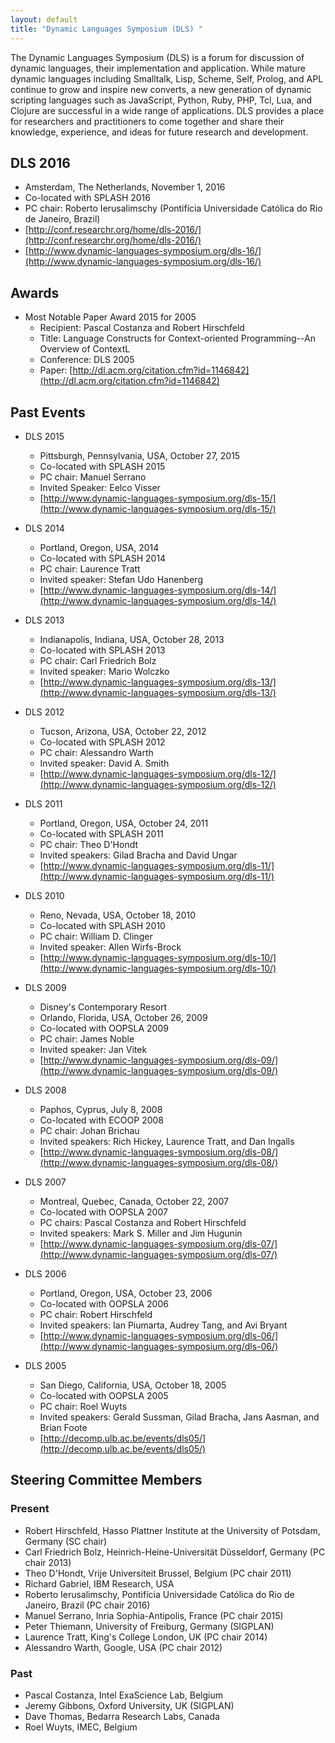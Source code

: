```yaml
---
layout: default
title: "Dynamic Languages Symposium (DLS) "
---
```

The Dynamic Languages Symposium (DLS) is a forum for discussion of
dynamic languages, their implementation and application. While mature
dynamic languages including Smalltalk, Lisp, Scheme, Self, Prolog, and
APL continue to grow and inspire new converts, a new generation of
dynamic scripting languages such as JavaScript, Python, Ruby, PHP, Tcl,
Lua, and Clojure are successful in a wide range of applications. DLS
provides a place for researchers and practitioners to come together and
share their knowledge, experience, and ideas for future research and
development.

DLS 2016
--------

-   Amsterdam, The Netherlands, November 1, 2016
-   Co-located with SPLASH 2016
-   PC chair: Roberto Ierusalimschy (Pontifícia Universidade Católica do Rio de Janeiro, Brazil)
-   [http://conf.researchr.org/home/dls-2016/](http://conf.researchr.org/home/dls-2016/)
-   [http://www.dynamic-languages-symposium.org/dls-16/](http://www.dynamic-languages-symposium.org/dls-16/)

Awards
------

-   Most Notable Paper Award 2015 for 2005
    -   Recipient: Pascal Costanza and Robert Hirschfeld
    -   Title: Language Constructs for Context-oriented Programming--An Overview of ContextL
    -   Conference: DLS 2005
    -   Paper:
        [http://dl.acm.org/citation.cfm?id=1146842](http://dl.acm.org/citation.cfm?id=1146842)

Past Events
-----------

-   DLS 2015
    -   Pittsburgh, Pennsylvania, USA, October 27, 2015
    -   Co-located with SPLASH 2015
    -   PC chair: Manuel Serrano
    -   Invited Speaker: Eelco Visser
    -   [http://www.dynamic-languages-symposium.org/dls-15/](http://www.dynamic-languages-symposium.org/dls-15/)

-   DLS 2014
    -   Portland, Oregon, USA, 2014
    -   Co-located with SPLASH 2014
    -   PC chair: Laurence Tratt
    -   Invited speaker: Stefan Udo Hanenberg
    -   [http://www.dynamic-languages-symposium.org/dls-14/](http://www.dynamic-languages-symposium.org/dls-14/)

-   DLS 2013
    -   Indianapolis, Indiana, USA, October 28, 2013
    -   Co-located with SPLASH 2013
    -   PC chair: Carl Friedrich Bolz
    -   Invited speaker: Mario Wolczko
    -   [http://www.dynamic-languages-symposium.org/dls-13/](http://www.dynamic-languages-symposium.org/dls-13/)

-   DLS 2012
    -   Tucson, Arizona, USA, October 22, 2012
    -   Co-located with SPLASH 2012
    -   PC chair: Alessandro Warth
    -   Invited speaker: David A. Smith
    -   [http://www.dynamic-languages-symposium.org/dls-12/](http://www.dynamic-languages-symposium.org/dls-12/)

-   DLS 2011
    -   Portland, Oregon, USA, October 24, 2011
    -   Co-located with SPLASH 2011
    -   PC chair: Theo D'Hondt
    -   Invited speakers: Gilad Bracha and David Ungar
    -   [http://www.dynamic-languages-symposium.org/dls-11/](http://www.dynamic-languages-symposium.org/dls-11/)

-   DLS 2010
    -   Reno, Nevada, USA, October 18, 2010
    -   Co-located with SPLASH 2010
    -   PC chair: William D. Clinger
    -   Invited speaker: Allen Wirfs-Brock
    -   [http://www.dynamic-languages-symposium.org/dls-10/](http://www.dynamic-languages-symposium.org/dls-10/)

-   DLS 2009
    -   Disney's Contemporary Resort
    -   Orlando, Florida, USA, October 26, 2009
    -   Co-located with OOPSLA 2009
    -   PC chair: James Noble
    -   Invited speaker: Jan Vitek
    -   [http://www.dynamic-languages-symposium.org/dls-09/](http://www.dynamic-languages-symposium.org/dls-09/)

-   DLS 2008
    -   Paphos, Cyprus, July 8, 2008
    -   Co-located with ECOOP 2008
    -   PC chair: Johan Brichau
    -   Invited speakers: Rich Hickey, Laurence Tratt, and Dan Ingalls
    -   [http://www.dynamic-languages-symposium.org/dls-08/](http://www.dynamic-languages-symposium.org/dls-08/)

-   DLS 2007
    -   Montreal, Quebec, Canada, October 22, 2007
    -   Co-located with OOPSLA 2007
    -   PC chairs: Pascal Costanza and Robert Hirschfeld
    -   Invited speakers: Mark S. Miller and Jim Hugunin
    -   [http://www.dynamic-languages-symposium.org/dls-07/](http://www.dynamic-languages-symposium.org/dls-07/)

-   DLS 2006
    -   Portland, Oregon, USA, October 23, 2006
    -   Co-located with OOPSLA 2006
    -   PC chair: Robert Hirschfeld
    -   Invited speakers: Ian Piumarta, Audrey Tang, and Avi Bryant
    -   [http://www.dynamic-languages-symposium.org/dls-06/](http://www.dynamic-languages-symposium.org/dls-06/)

-   DLS 2005
    -   San Diego, California, USA, October 18, 2005
    -   Co-located with OOPSLA 2005
    -   PC chair: Roel Wuyts
    -   Invited speakers: Gerald Sussman, Gilad Bracha, Jans Aasman, and
        Brian Foote
    -   [http://decomp.ulb.ac.be/events/dls05/](http://decomp.ulb.ac.be/events/dls05/)

Steering Committee Members
--------------------------

### Present

* Robert Hirschfeld, Hasso Plattner Institute at the University of Potsdam, Germany (SC chair)
* Carl Friedrich Bolz, Heinrich-Heine-Universit&#228;t D&#252;sseldorf, Germany
(PC chair 2013)
* Theo D'Hondt, Vrije Universiteit Brussel, Belgium (PC chair 2011)
* Richard Gabriel, IBM Research, USA
* Roberto Ierusalimschy, Pontif&iacute;cia Universidade Cat&oacute;lica do Rio de Janeiro, Brazil (PC chair 2016)
* Manuel Serrano, Inria Sophia-Antipolis, France (PC chair 2015)
* Peter Thiemann, University of Freiburg, Germany (SIGPLAN)
* Laurence Tratt, King's College London, UK (PC chair 2014)
* Alessandro Warth, Google, USA (PC chair 2012)

### Past

* Pascal Costanza, Intel ExaScience Lab, Belgium 
* Jeremy Gibbons, Oxford University, UK (SIGPLAN) 
* Dave Thomas, Bedarra Research Labs, Canada
* Roel Wuyts, IMEC, Belgium
